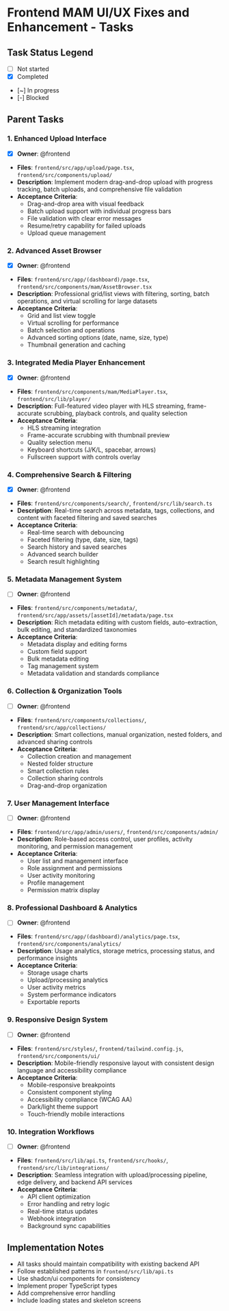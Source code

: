 # Frontend MAM UI/UX Fixes and Enhancement - Tasks

## Task Status Legend
- [ ] Not started
- [x] Completed
- [~] In progress
- [-] Blocked

## Parent Tasks

### 1. Enhanced Upload Interface
- [x] **Owner**: @frontend
- **Files**: `frontend/src/app/upload/page.tsx`, `frontend/src/components/upload/`
- **Description**: Implement modern drag-and-drop upload with progress tracking, batch uploads, and comprehensive file validation
- **Acceptance Criteria**:
  - Drag-and-drop area with visual feedback
  - Batch upload support with individual progress bars
  - File validation with clear error messages
  - Resume/retry capability for failed uploads
  - Upload queue management

### 2. Advanced Asset Browser
- [x] **Owner**: @frontend
- **Files**: `frontend/src/app/(dashboard)/page.tsx`, `frontend/src/components/mam/AssetBrowser.tsx`
- **Description**: Professional grid/list views with filtering, sorting, batch operations, and virtual scrolling for large datasets
- **Acceptance Criteria**:
  - Grid and list view toggle
  - Virtual scrolling for performance
  - Batch selection and operations
  - Advanced sorting options (date, name, size, type)
  - Thumbnail generation and caching

### 3. Integrated Media Player Enhancement
- [x] **Owner**: @frontend
- **Files**: `frontend/src/components/mam/MediaPlayer.tsx`, `frontend/src/lib/player/`
- **Description**: Full-featured video player with HLS streaming, frame-accurate scrubbing, playback controls, and quality selection
- **Acceptance Criteria**:
  - HLS streaming integration
  - Frame-accurate scrubbing with thumbnail preview
  - Quality selection menu
  - Keyboard shortcuts (J/K/L, spacebar, arrows)
  - Fullscreen support with controls overlay

### 4. Comprehensive Search & Filtering
- [x] **Owner**: @frontend
- **Files**: `frontend/src/components/search/`, `frontend/src/lib/search.ts`
- **Description**: Real-time search across metadata, tags, collections, and content with faceted filtering and saved searches
- **Acceptance Criteria**:
  - Real-time search with debouncing
  - Faceted filtering (type, date, size, tags)
  - Search history and saved searches
  - Advanced search builder
  - Search result highlighting

### 5. Metadata Management System
- [ ] **Owner**: @frontend
- **Files**: `frontend/src/components/metadata/`, `frontend/src/app/assets/[assetId]/metadata/page.tsx`
- **Description**: Rich metadata editing with custom fields, auto-extraction, bulk editing, and standardized taxonomies
- **Acceptance Criteria**:
  - Metadata display and editing forms
  - Custom field support
  - Bulk metadata editing
  - Tag management system
  - Metadata validation and standards compliance

### 6. Collection & Organization Tools
- [ ] **Owner**: @frontend
- **Files**: `frontend/src/components/collections/`, `frontend/src/app/collections/`
- **Description**: Smart collections, manual organization, nested folders, and advanced sharing controls
- **Acceptance Criteria**:
  - Collection creation and management
  - Nested folder structure
  - Smart collection rules
  - Collection sharing controls
  - Drag-and-drop organization

### 7. User Management Interface
- [ ] **Owner**: @frontend
- **Files**: `frontend/src/app/admin/users/`, `frontend/src/components/admin/`
- **Description**: Role-based access control, user profiles, activity monitoring, and permission management
- **Acceptance Criteria**:
  - User list and management interface
  - Role assignment and permissions
  - User activity monitoring
  - Profile management
  - Permission matrix display

### 8. Professional Dashboard & Analytics
- [ ] **Owner**: @frontend
- **Files**: `frontend/src/app/(dashboard)/analytics/page.tsx`, `frontend/src/components/analytics/`
- **Description**: Usage analytics, storage metrics, processing status, and performance insights
- **Acceptance Criteria**:
  - Storage usage charts
  - Upload/processing analytics
  - User activity metrics
  - System performance indicators
  - Exportable reports

### 9. Responsive Design System
- [ ] **Owner**: @frontend
- **Files**: `frontend/src/styles/`, `frontend/tailwind.config.js`, `frontend/src/components/ui/`
- **Description**: Mobile-friendly responsive layout with consistent design language and accessibility compliance
- **Acceptance Criteria**:
  - Mobile-responsive breakpoints
  - Consistent component styling
  - Accessibility compliance (WCAG AA)
  - Dark/light theme support
  - Touch-friendly mobile interactions

### 10. Integration Workflows
- [ ] **Owner**: @frontend
- **Files**: `frontend/src/lib/api.ts`, `frontend/src/hooks/`, `frontend/src/lib/integrations/`
- **Description**: Seamless integration with upload/processing pipeline, edge delivery, and backend API services
- **Acceptance Criteria**:
  - API client optimization
  - Error handling and retry logic
  - Real-time status updates
  - Webhook integration
  - Background sync capabilities

## Implementation Notes
- All tasks should maintain compatibility with existing backend API
- Follow established patterns in `frontend/src/lib/api.ts`
- Use shadcn/ui components for consistency
- Implement proper TypeScript types
- Add comprehensive error handling
- Include loading states and skeleton screens